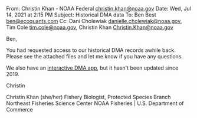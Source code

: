 From: Christin Khan - NOAA Federal <christin.khan@noaa.gov>
Date: Wed, Jul 14, 2021 at 2:15 PM
Subject: Historical DMA data
To: Ben Best <ben@ecoquants.com>
Cc: Dani Cholewiak <danielle.cholewiak@noaa.gov>, Tim Cole <tim.cole@noaa.gov>, Christin Khan <Christin.Khan@noaa.gov>


Ben,

You had requested access to our historical DMA records awhile back.  Please see the attached files and let me know if you have any questions.

We also have an [interactive DMA app](https://apps-nefsc.fisheries.noaa.gov/psb/surveys/interactive-monthly-dma-analyses/), but it hasn't been updated since 2019.


Christin


Christin Khan (she/her)
Fishery Biologist, Protected Species Branch
Northeast Fisheries Science Center
NOAA Fisheries | U.S. Department of Commerce
